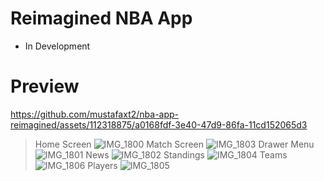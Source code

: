 # Reimagined NBA App
+ In Development
# Preview
https://github.com/mustafaxt2/nba-app-reimagined/assets/112318875/a0168fdf-3e40-47d9-86fa-11cd152065d3
> Home Screen
![IMG_1800](https://github.com/mustafaxt2/nba-app-reimagined/assets/112318875/24613165-b45a-4334-873b-d8b073f68ff4)
> Match Screen
![IMG_1803](https://github.com/mustafaxt2/nba-app-reimagined/assets/112318875/f08852f6-1cc5-4bb2-a4b3-f8cd076c4918)
> Drawer Menu
![IMG_1801](https://github.com/mustafaxt2/nba-app-reimagined/assets/112318875/b16436ce-0a35-46e7-ac11-19824c8a0c45)
> News
![IMG_1802](https://github.com/mustafaxt2/nba-app-reimagined/assets/112318875/764e3cd7-9ef5-4895-9a0c-df3868948f04)
> Standings
![IMG_1804](https://github.com/mustafaxt2/nba-app-reimagined/assets/112318875/0df2613b-a04c-4483-ac0c-9cd9262753e3)
> Teams
![IMG_1806](https://github.com/mustafaxt2/nba-app-reimagined/assets/112318875/bd924f6c-7ac9-4e39-beaf-64af5242c2ab)
> Players
![IMG_1805](https://github.com/mustafaxt2/nba-app-reimagined/assets/112318875/e5b13735-019a-48ea-85d4-116b4fed167f)
